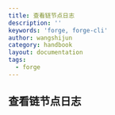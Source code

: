 ```yaml
---
title: 查看链节点日志
description: ''
keywords: 'forge, forge-cli'
author: wangshijun
category: handbook
layout: documentation
tags:
  - forge
---
```


## 查看链节点日志
